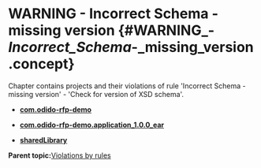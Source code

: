 # WARNING - Incorrect Schema - missing version {#WARNING_-_Incorrect_Schema_-_missing_version .concept}

Chapter contains projects and their violations of rule 'Incorrect Schema - missing version' - 'Check for version of XSD schema'.

-   **[com.odido-rfp-demo](../../qa/rules/Incorrect_Schema_-_missing_version/violation3.md)**  

-   **[com.odido-rfp-demo.application\_1.0.0\_ear](../../qa/rules/Incorrect_Schema_-_missing_version/violation1.md)**  

-   **[sharedLibrary](../../qa/rules/Incorrect_Schema_-_missing_version/violation2.md)**  


**Parent topic:**[Violations by rules](../../qa/common/violationsByRules.md)

